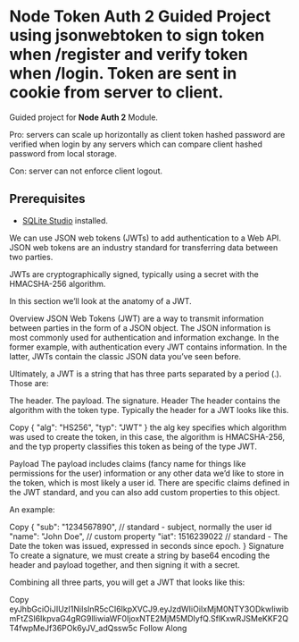 # Node Token Auth 2 Guided Project using jsonwebtoken to sign token when /register and verify token when /login. Token are sent in cookie from server to client.

Guided project for **Node Auth 2** Module.

Pro: servers can scale up horizontally as client token hashed password are verified when login by any servers which can compare client hashed password from local storage.

Con: server can not enforce client logout.

## Prerequisites

- [SQLite Studio](https://sqlitestudio.pl/index.rvt?act=download) installed.

We can use JSON web tokens (JWTs) to add authentication to a Web API. JSON web tokens are an industry standard for transferring data between two parties.

JWTs are cryptographically signed, typically using a secret with the HMACSHA-256 algorithm.

In this section we’ll look at the anatomy of a JWT.

Overview
JSON Web Tokens (JWT) are a way to transmit information between parties in the form of a JSON object. The JSON information is most commonly used for authentication and information exchange. In the former example, with authentication every JWT contains information. In the latter, JWTs contain the classic JSON data you’ve seen before.

Ultimately, a JWT is a string that has three parts separated by a period (.). Those are:

The header.
The payload.
The signature.
Header
The header contains the algorithm with the token type. Typically the header for a JWT looks like this.

Copy
{
  "alg": "HS256",
  "typ": "JWT"
}
the alg key specifies which algorithm was used to create the token, in this case, the algorithm is HMACSHA-256, and the typ property classifies this token as being of the type JWT.

Payload
The payload includes claims (fancy name for things like permissions for the user) information or any other data we’d like to store in the token, which is most likely a user id. There are specific claims defined in the JWT standard, and you can also add custom properties to this object.

An example:

Copy
{
  "sub": "1234567890", // standard - subject, normally the user id
  "name": "John Doe", // custom property
  "iat": 1516239022 // standard - The Date the token was issued, expressed in seconds since epoch.
}
Signature
To create a signature, we must create a string by base64 encoding the header and payload together, and then signing it with a secret.

Combining all three parts, you will get a JWT that looks like this:

Copy
eyJhbGciOiJIUzI1NiIsInR5cCI6IkpXVCJ9.eyJzdWIiOiIxMjM0NTY3ODkwIiwibmFtZSI6IkpvaG4gRG9lIiwiaWF0IjoxNTE2MjM5MDIyfQ.SflKxwRJSMeKKF2QT4fwpMeJf36POk6yJV_adQssw5c
Follow Along
